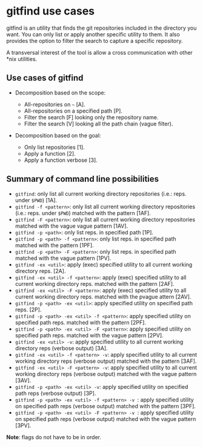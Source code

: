# gitfind use cases

gitfind is an utility that finds the git repositories included in the directory you want. You can only list or apply another specific utility to them. It also provides the option to filter the search to capture a specific repository.

A transversal interest of the tool is allow a cross communication with other \*nix utilities.



## Use cases of gitfind

- Decomposition based on the scope:
	- All-repositories on `~` [A].
	- All-repositories on a specified path [P].
	- Filter the search [F] looking only the repository name.
	- Filter the search [V] looking all the path chain (vague filter).

- Decomposition based on the goal:
	- Only list repositories [1].
	- Apply a function [2].
	- Apply a function verbose [3].



## Summary of command line possibilities

- `gitfind`: only list all current working directory repositories (i.e.: reps. under `$PWD`) [1A].
- `gitfind -f <pattern>`: only list all current working directory repositories (i.e.: reps. under `$PWD`) matched with the pattern [1AF].
- `gitfind -F <pattern>`: only list all current working directory repositories matched with the vague vague pattern [1AV].
- `gitfind -p <path>`: only list reps. in specified path [1P].
- `gitfind -p <path> -f <pattern>`: only list reps. in specified path matched with the pattern [1PF].
- `gitfind -p <path> -F <pattern>`: only list reps. in specified path matched with the vague pattern [1PV].
- `gitfind -ex <util>`: apply (exec) specified utility to all current working directory reps. [2A].
- `gitfind -ex <util> -f <pattern>`: apply (exec) specified utility to all current working directory reps. matched with the pattern  [2AF].
- `gitfind -ex <util> -F <pattern>`: apply (exec) specified utility to all current working directory reps. matched with the pvague attern  [2AV].
- `gitfind -p <path> -ex <util>`: apply specified utility on specified path reps. [2P].
- `gitfind -p <path> -ex <util> -f <pattern>`: apply specified utility on specified path reps. matched with the pattern [2PF].
- `gitfind -p <path> -ex <util> -F <pattern>`: apply specified utility on specified path reps. matched with the vague pattern [2PV].
- `gitfind -ex <util> -v`: apply specified utility to all current working directory reps (verbose output) [3A].
- `gitfind -ex <util> -f <pattern> -v`: apply specified utility to all current working directory reps (verbose output) matched with the pattern [3AF].
- `gitfind -ex <util> -F <pattern> -v`: apply specified utility to all current working directory reps (verbose output) matched with the vague pattern [3AV].
- `gitfind -p <path> -ex <util> -v`: apply specified utility on specified path reps (verbose output) [3P].
- `gitfind -p <path> -ex <util> -f <pattern> -v `: apply specified utility on specified path reps (verbose output) matched with the pattern [3PF].
- `gitfind -p <path> -ex <util> -F <pattern> -v `: apply specified utility on specified path reps (verbose output) matched with the vague pattern [3PV].

**Note**: flags do not have to be in order.

